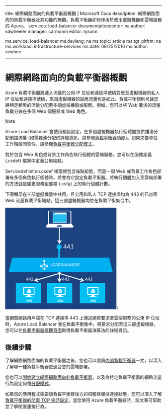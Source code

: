 
---
title: 網際網路面向的負載平衡器概觀 | Microsoft Docs
description: 網際網路面向的負載平衡器及其功能的概觀。負載平衡器如何作用於使用虛擬機器和雲端服務的 Azure。
services: load-balancer
documentationcenter: na
author: sdwheeler
manager: carmonm
editor: tysonn

ms.service: load-balancer
ms.devlang: na
ms.topic: article
ms.tgt_pltfrm: na
ms.workload: infrastructure-services
ms.date: 08/25/2016
ms.author: sewhee

---
# 網際網路面向的負載平衡器概觀
Azure 負載平衡器將連入流量的公用 IP 位址和連接埠號碼對應至虛擬機器的私人 IP 位址和連接埠號碼，來自虛擬機器的回應流量也是如此。負載平衡規則可讓您將特定類型的流量分配至多個虛擬機器或服務。例如，您可以將 Web 要求的流量負載分散在多個 Web 伺服器或 Web 角色。

> [!NOTE]
> Azure Load Balancer 會使用預設設定，在多個虛擬機器執行個體間提供雜湊分配網路流量 (如需雜湊分配的詳細資訊，請參閱[負載平衡器功能](load-balancer-overview.md#load-balancer-features))。如果您要尋找工作階段同質性，請參閱[負載平衡器分配模式](load-balancer-distribution-mode.md)。
> 
> 

對於包含 Web 角色或背景工作角色執行個體的雲端服務，您可以在服務定義 (.csdef) 檔案中定義公用端點。

Servicedefinition.csdef 檔案將包含端點組態，而當一個 Web 或背景工作角色部署有多個角色執行個體時，將會為它設定負載平衡器。將執行個體加入至雲端部署的方法就是變更服務組態檔 (.csfg) 上的執行個體計數。

下圖顯示在三部虛擬機器中共用，且公用和私人 TCP 連接埠均為 443 的已加密 Web 流量負載平衡端點。這三部虛擬機器均位在負載平衡集合中。

![建立負載平衡器範例](./media/load-balancer-internet-overview/IC727496.png))

當網際網路用戶端在 TCP 連接埠 443 上傳送網頁要求至雲端服務的公用 IP 位址時，Azure Load Balancer 會在負載平衡集中，將要求分配至這三部虛擬機器。您可以在[負載平衡器概觀頁面](load-balancer-overview.md#load-balancer-features)取得負載平衡器演算法的詳細資訊。

## 後續步驟
了解網際網路面向的負載平衡器之後，您也可以閱讀[內部負載平衡器](load-balancer-internal-overview.md)一文，以深入了解哪一種負載平衡器更適合您的雲端部署。

您也可以[開始建立網際網路面向的負載平衡器](load-balancer-get-started-internet-arm-ps.md)，以及為特定負載平衡器的網路流量行為設定何種[分配模式](load-balancer-distribution-mode.md)。

如果您的應用程式需要讓負載平衡器後方的伺服器保持連接狀態，您可以深入了解[負載平衡器的閒置 TCP 逾時設定](load-balancer-tcp-idle-timeout.md)。當您使用 Azure 負載平衡器時，該文章可幫助您了解閒置連接行為。

<!---HONumber=AcomDC_0831_2016-->